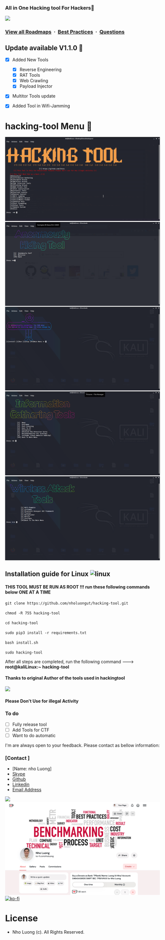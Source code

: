 ### All in One Hacking tool For Hackers🥇

![](https://i.imgur.com/waxVImv.png)
### [View all Roadmaps](https://github.com/nholuongut/all-roadmaps) &nbsp;&middot;&nbsp; [Best Practices](https://github.com/nholuongut/all-roadmaps/blob/main/public/best-practices/) &nbsp;&middot;&nbsp; [Questions](https://www.linkedin.com/in/nholuong/)

## Update available V1.1.0 🚀 
- [x] Added New Tools 
    - [x] Reverse Engineering
    - [x] RAT Tools
    - [x] Web Crawling 
    - [x] Payload Injector
- [x] Multitor Tools update
- [X] Added Tool in Wifi-Jamming


# hacking-tool Menu 🧰

![](https://github.com/nholuongut/hacking-tool/blob/master/images/A00.png)
![](https://github.com/nholuongut/hacking-tool/blob/master/images/A0.png)
![](https://github.com/nholuongut/hacking-tool/blob/master/images/A1.png)
![](https://github.com/nholuongut/hacking-tool/blob/master/images/A2.png)
![](https://github.com/nholuongut/hacking-tool/blob/master/images/A4.png)

## Installation guide for Linux <img src="https://konpa.github.io/devicon/devicon.git/icons/linux/linux-original.svg" alt="linux" width="25" height="25"/></p><p align="center">

#### THIS TOOL MUST BE RUN AS ROOT !!! run these following commands below ONE AT A TIME 

    git clone https://github.com/nholuongut/hacking-tool.git
    
    chmod -R 755 hacking-tool  
    
    cd hacking-tool
    
    sudo pip3 install -r requirements.txt
    
    bash install.sh
    
    sudo hacking-tool

After all steps are completed, run the following command ---> **root@kaliLinux:~** **hacking-tool**

#### Thanks to original Author of the tools used in hackingtool

<img src ="https://img.shields.io/badge/Important-notice-red" />
<h4>Please Don't Use for illegal Activity</h4>

### To do 
- [ ] Fully release tool 
- [ ] Add Tools for CTF
- [ ] Want to do automatic 

I'm are always open to your feedback.  Please contact as bellow information:
### [Contact ]
* [Name: nho Luong]
* [Skype](luongutnho_skype)
* [Github](https://github.com/nholuongut/)
* [Linkedin](https://www.linkedin.com/in/nholuong/)
* [Email Address](luongutnho@hotmail.com)

![](https://i.imgur.com/waxVImv.png)
![](bitfield.png)
[![ko-fi](https://ko-fi.com/img/githubbutton_sm.svg)](https://ko-fi.com/nholuong)

# License
* Nho Luong (c). All Rights Reserved.
